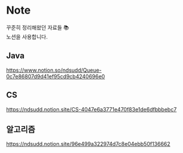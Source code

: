 # Note
꾸준히 정리해왔던 자료들 📚    
노션을 사용합니다.

## Java
https://www.notion.so/ndsudd/Queue-0c7e86807d9d41ef95cd9cb4240696e0
## CS
https://ndsudd.notion.site/CS-4047e6a3771e470f83e1de6dfbbbebc7
## 알고리즘
https://ndsudd.notion.site/96e499a322974d7c8e04ebb50f136662
